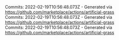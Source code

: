Commits: 2022-02-19T10:56:48.073Z - Generated via https://github.com/marketplace/actions/artificial-grass
<br>
Commits: 2022-02-19T10:56:48.073Z - Generated via https://github.com/marketplace/actions/artificial-grass
<br>
Commits: 2022-02-19T10:56:48.073Z - Generated via https://github.com/marketplace/actions/artificial-grass
<br>
